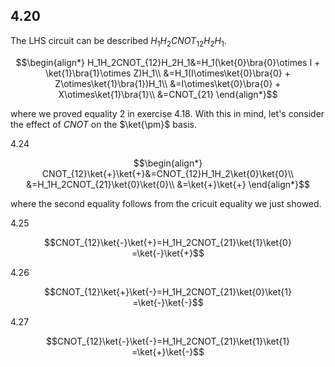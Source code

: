 ## 4.20

The LHS circuit can be described $`H_1H_2CNOT_{12}H_2H_1`$.
```math
\begin{align*}
H_1H_2CNOT_{12}H_2H_1&=H_1(\ket{0}\bra{0}\otimes I + \ket{1}\bra{1}\otimes Z)H_1\\
&=H_1(I\otimes\ket{0}\bra{0} + Z\otimes\ket{1}\bra{1})H_1\\
&=I\otimes\ket{0}\bra{0} + X\otimes\ket{1}\bra{1}\\
&=CNOT_{21}
\end{align*}
```
where we proved equality 2 in exercise 4.18. With this in mind, let's consider the effect of $`CNOT`$ on the $`\ket{\pm}`$ basis.

4.24
```math
\begin{align*}
CNOT_{12}\ket{+}\ket{+}&=CNOT_{12}H_1H_2\ket{0}\ket{0}\\
&=H_1H_2CNOT_{21}\ket{0}\ket{0}\\
&=\ket{+}\ket{+}
\end{align*}
```
where the second equality follows from the cricuit equality we just showed.

4.25
```math
CNOT_{12}\ket{-}\ket{+}=H_1H_2CNOT_{21}\ket{1}\ket{0} =\ket{-}\ket{+}
```

4.26
```math
CNOT_{12}\ket{+}\ket{-}=H_1H_2CNOT_{21}\ket{0}\ket{1} =\ket{-}\ket{-}
```

4.27
```math
CNOT_{12}\ket{-}\ket{-}=H_1H_2CNOT_{21}\ket{1}\ket{1} =\ket{+}\ket{-}
```
